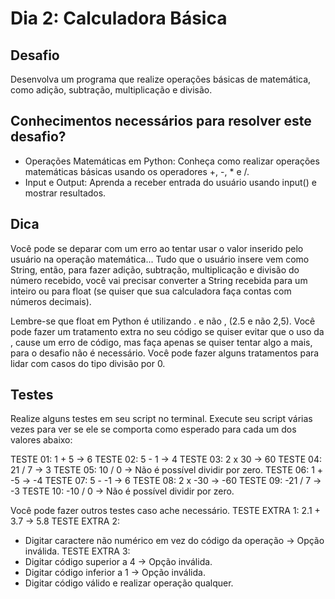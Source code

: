 # Dia 2: Calculadora Básica

## Desafio

Desenvolva um programa que realize operações básicas de matemática, como adição, subtração, multiplicação e divisão.

## Conhecimentos necessários para resolver este desafio?

- Operações Matemáticas em Python: Conheça como realizar operações matemáticas básicas usando os operadores +, -, * e /.
- Input e Output: Aprenda a receber entrada do usuário usando input() e mostrar resultados.

## Dica

Você pode se deparar com um erro ao tentar usar o valor inserido pelo usuário na operação matemática... Tudo que o usuário insere vem como String, então, para fazer adição, subtração, multiplicação e divisão do número recebido, você vai precisar converter a String recebida para um inteiro ou para float (se quiser que sua calculadora faça contas com números decimais).

Lembre-se que float em Python é utilizando . e não , (2.5 e não 2,5). Você pode fazer um tratamento extra no seu código se quiser evitar que o uso da , cause um erro de código, mas faça apenas se quiser tentar algo a mais, para o desafio não é necessário.
Você pode fazer alguns tratamentos para lidar com casos do tipo divisão por 0.

## Testes

Realize alguns testes em seu script no terminal. Execute seu script várias vezes para ver se ele se comporta como esperado para cada um dos valores abaixo:

TESTE 01: 1 + 5 -> 6
TESTE 02: 5 - 1 -> 4
TESTE 03: 2 x 30 -> 60
TESTE 04: 21 / 7 -> 3
TESTE 05: 10 / 0 -> Não é possível dividir por zero.
TESTE 06: 1 + -5 -> -4
TESTE 07: 5 - -1 -> 6
TESTE 08: 2 x -30 -> -60
TESTE 09: -21 / 7 -> -3
TESTE 10: -10 / 0 -> Não é possível dividir por zero.

Você pode fazer outros testes caso ache necessário.
TESTE EXTRA 1: 2.1 + 3.7 -> 5.8
TESTE EXTRA 2: 
- Digitar caractere não numérico em vez do código da operação -> Opção inválida.
TESTE EXTRA 3:
- Digitar código superior a 4 -> Opção inválida. 
- Digitar código inferior a 1 -> Opção inválida.
- Digitar código válido e realizar operação qualquer.